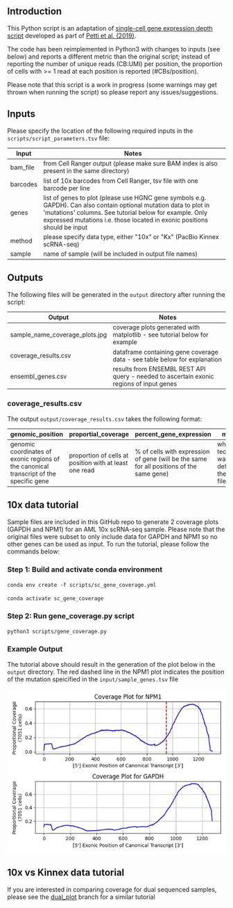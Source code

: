 ## Introduction
This Python script is an adaptation of [single-cell gene expression depth script](https://github.com/genome/scrna_mutations/tree/master/gex-depth-position) developed as part of [Petti et al. (2019)](https://www.nature.com/articles/s41467-019-11591-1).

The code has been reimplemented in Python3 with changes to inputs (see below) and reports a different metric than the original script; instead of reporting the number of unique reads (CB:UMI) per position, the proportion of cells with >= 1 read at each position is reported (#CBs/position). 

Please note that this script is a work in progress (some warnings may get thrown when running the script) so please report any issues/suggestions.

## Inputs
Please specify the location of the following required inputs in the `scripts/script_parameters.tsv` file:

| Input      | Notes                                                                                                                                                                                                                                                    |
| ---------- | -------------------------------------------------------------------------------------------------------------------------------------------------------------------------------------------------------------------------------------------------------- |
| bam_file   | from Cell Ranger output (please make sure BAM index is also present in the same directory)                                                                                                                                                               |
| barcodes   | list of 10x barcodes from Cell Ranger, tsv file with one barcode per line                                                                                                                                                                                |
| genes      | list of genes to plot (please use HGNC gene symbols e.g. GAPDH). Can also contain optional mutation data to plot in 'mutations' columns. See tutorial below for example. Only expressed mutations i.e. those located in exonic positions should be input |
| method     | please specify data type, either "10x" or "Kx" (PacBio Kinnex scRNA-seq)                                                                                                                                                                                 |
| sample     | name of sample (will be included in output file names)                                                                                                                                                                                                   |

## Outputs
The following files will be generated in the `output` directory after running the script:

| Output                           | Notes                                                                                      |
| -------------------------------- | -------------------------------------------------------------------------------------------|
| sample_name_coverage_plots.jpg   | coverage plots generated with matplotlib - see tutorial below for example                  |
| coverage_results.csv             | dataframe containing gene coverage data - see table below for explanation                  |
| ensembl_genes.csv                | results from ENSEMBL REST API query - needed to ascertain exonic regions of input genes    |

### coverage_results.csv
The output `output/coverage_results.csv` takes the following format:

| genomic_position                                                                       | proportial_coverage                                    | percent_gene_expression                                                                  | method                                         | sample         | gene         |
| -------------------------------------------------------------------------------------- | ------------------------------------------------------ | ---------------------------------------------------------------------------------------- | ---------------------------------------------- | -------------- | ------------ |
| genomic coordinates of exonic regions of the canonical transcript of the specific gene | proportion of cells at position with at least one read | % of cells with expression of gene (will be the same for all positions of the same gene) | which technology was defined in the input file | name of sample | name of gene |

## 10x data tutorial
Sample files are included in this GitHub repo to generate 2 coverage plots (GAPDH and NPM1) for an AML 10x scRNA-seq sample. Please note that the original files were subset to only include data for GAPDH and NPM1 so no other genes can be used as input. To run the tutorial, please follow the commands below:

### Step 1: Build and activate conda environment
`conda env create -f scripts/sc_gene_coverage.yml`

`conda activate sc_gene_coverage`

### Step 2: Run gene_coverage.py script
`python3 scripts/gene_coverage.py`

### Example Output
The tutorial above should result in the generation of the plot below in the `output` directory. The red dashed line in the NPM1 plot indicates the position of the mutation speicified in the `input/sample_genes.tsv` file 

![Coverage plots from sample data](https://github.com/modalaigh/Bern_PacBio_Data_Day_25/blob/main/sc_gene_coverage/tutorial_results/sample_name_coverage_plots.jpg)

## 10x vs Kinnex data tutorial 
If you are interested in comparing coverage for dual sequenced samples, please see the [dual_plot](https://github.com/modalaigh/Bern_PacBio_Data_Day_25/tree/main/ds_sc_gene_coverage) branch for a similar tutorial
